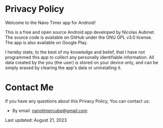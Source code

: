 # Privacy Policy

Welcome to the Nano Timer app for Android!

This is a free and open source Android app developed by Nicolas Aubinet. The source code is available on GitHub under the GNU GPL v3.0 license. The app is also available on Google Play.

I hereby state, to the best of my knowledge and belief, that I have not programmed this app to collect any personally identifiable information. All data created by the you (the user) is stored on your device only, and can be simply erased by clearing the app's data or uninstalling it.

# Contact Me

If you have any questions about this Privacy Policy, You can contact us:

- By email: nanotimercube@gmail.com

Last updated: August 21, 2023
